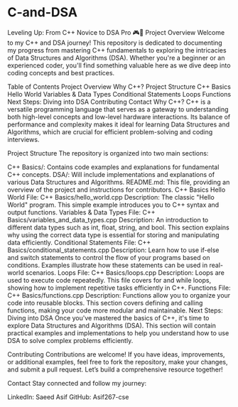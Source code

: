 # C-and-DSA
Leveling Up: From C++ Novice to DSA Pro 🎮👑
Project Overview
Welcome to my C++ and DSA journey! This repository is dedicated to documenting my progress from mastering C++ fundamentals to exploring the intricacies of Data Structures and Algorithms (DSA). Whether you're a beginner or an experienced coder, you'll find something valuable here as we dive deep into coding concepts and best practices.

Table of Contents
Project Overview
Why C++?
Project Structure
C++ Basics
Hello World
Variables & Data Types
Conditional Statements
Loops
Functions
Next Steps: Diving into DSA
Contributing
Contact
Why C++?
C++ is a versatile programming language that serves as a gateway to understanding both high-level concepts and low-level hardware interactions. Its balance of performance and complexity makes it ideal for learning Data Structures and Algorithms, which are crucial for efficient problem-solving and coding interviews.

Project Structure
The repository is organized into two main sections:

C++ Basics/: Contains code examples and explanations for fundamental C++ concepts.
DSA/: Will include implementations and explanations of various Data Structures and Algorithms.
README.md: This file, providing an overview of the project and instructions for contributors.
C++ Basics
Hello World
File: C++ Basics/hello_world.cpp
Description: The classic "Hello World" program. This simple example introduces you to C++ syntax and output functions.
Variables & Data Types
File: C++ Basics/variables_and_data_types.cpp
Description: An introduction to different data types such as int, float, string, and bool. This section explains why using the correct data type is essential for storing and manipulating data efficiently.
Conditional Statements
File: C++ Basics/conditional_statements.cpp
Description: Learn how to use if-else and switch statements to control the flow of your programs based on conditions. Examples illustrate how these statements can be used in real-world scenarios.
Loops
File: C++ Basics/loops.cpp
Description: Loops are used to execute code repeatedly. This file covers for and while loops, showing how to implement repetitive tasks efficiently in C++.
Functions
File: C++ Basics/functions.cpp
Description: Functions allow you to organize your code into reusable blocks. This section covers defining and calling functions, making your code more modular and maintainable.
Next Steps: Diving into DSA
Once you've mastered the basics of C++, it's time to explore Data Structures and Algorithms (DSA). This section will contain practical examples and implementations to help you understand how to use DSA to solve complex problems efficiently.

Contributing
Contributions are welcome! If you have ideas, improvements, or additional examples, feel free to fork the repository, make your changes, and submit a pull request. Let’s build a comprehensive resource together!

Contact
Stay connected and follow my journey:

LinkedIn: Saeed Asif
GitHub: Asif267-cse
